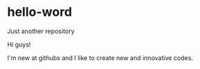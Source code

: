 # hello-word
Just another repository

Hi guys!

I'm new at githubs and I like to create new and innovative codes.
